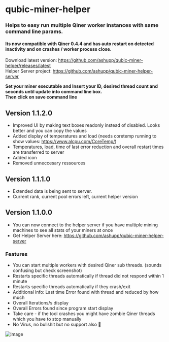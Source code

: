 # qubic-miner-helper

### Helps to easy run multiple Qiner worker instances with same command line params.
#### Its now compatible with Qiner 0.4.4 and has auto restart on detected inactivity and on crashes / worker process close. 

Download latest version: https://github.com/ashupp/qubic-miner-helper/releases/latest  
Helper Server project: https://github.com/ashupp/qubic-miner-helper-server 

**Set your miner executable and Insert your ID, desired thread count and seconds until update into command line box.**   
**Then click on save command line**

## Version 1.1.2.0
- Improved UI by making text boxes readonly instead of disabled. Looks better and you can copy the values
- Added display of temperatures and load (needs coretemp running to show values: https://www.alcpu.com/CoreTemp/)
- Temperatures, load, time of last error reduction and overall restart times are transferred to server
- Added icon
- Removed unneccesary ressources

## Version 1.1.1.0
- Extended data is being sent to server. 
- Current rank, current pool errors left, current helper version

## Version 1.1.0.0
- You can now connect to the helper server if you have multiple mining machines to see all stats of your miners at once
- Get Helper Server here: https://github.com/ashupp/qubic-miner-helper-server 

### Features
- You can start multiple workers with desired Qiner sub threads. (sounds confusing but check screenshot)
- Restarts specific threads automatically if thread did not respond within 1 minute
- Restarts specific threads automatically if they crash/exit
- Additional info: Last time Error found with thread and reduced by how much
- Overall Iterations/s display
- Overall Errors found since program start display
- Take care - if the tool crashes you might have zombie Qiner threads which you have to stop manually
- No Virus, no bullshit but no support also 🙂 

![image](https://user-images.githubusercontent.com/1867828/149851622-fe024efd-c8ce-488d-a03d-3c2197b508c7.png)



